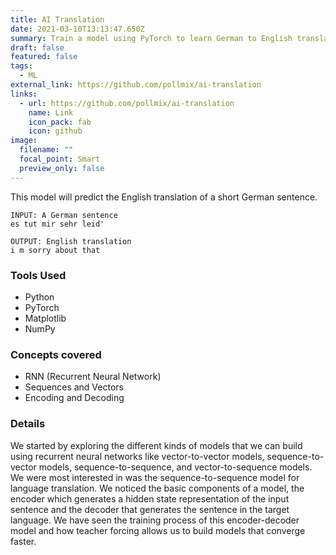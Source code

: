 ```yaml
---
title: AI Translation
date: 2021-03-10T13:13:47.650Z
summary: Train a model using PyTorch to learn German to English translation
draft: false
featured: false
tags:
  - ML
external_link: https://github.com/pollmix/ai-translation
links:
  - url: https://github.com/pollmix/ai-translation
    name: Link
    icon_pack: fab
    icon: github
image:
  filename: ""
  focal_point: Smart
  preview_only: false
---
```


This model will predict the English translation of a short German sentence.

```
INPUT: A German sentence
es tut mir sehr leid'

OUTPUT: English translation
i m sorry about that
```

### Tools Used

- Python
- PyTorch
- Matplotlib
- NumPy

### Concepts covered

- RNN (Recurrent Neural Network)
- Sequences and Vectors
- Encoding and Decoding

### Details

We started by exploring the different kinds of models that we can build using recurrent neural networks like vector-to-vector models, sequence-to-vector models, sequence-to-sequence, and vector-to-sequence models. We were most interested in was the sequence-to-sequence model for language translation. We noticed the basic components of a model, the encoder which generates a hidden state representation of the input sentence and the decoder that generates the sentence in the target language. We have seen the training process of this encoder-decoder model and how teacher forcing allows us to build models that converge faster.
